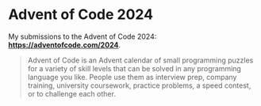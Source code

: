 # Advent of Code 2024

My submissions to the Advent of Code 2024: **https://adventofcode.com/2024**.

> Advent of Code is an Advent calendar of small programming puzzles for a variety of skill levels that can be solved in any programming language you like. People use them as interview prep, company training, university coursework, practice problems, a speed contest, or to challenge each other.
